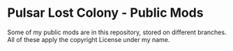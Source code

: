# Pulsar Lost Colony - Public Mods
Some of my public mods are in this repository, stored on different branches.
All of these apply the copyright License under my name.
